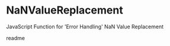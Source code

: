 NaNValueReplacement
===================

JavaScript Function for 'Error Handling' NaN Value Replacement 

readme
